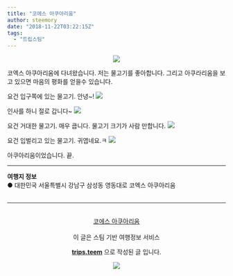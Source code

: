 ```yaml
---
title: "코에스 아쿠아리움"
author: steemory
date: "2018-11-22T03:22:15Z"
tags:
  - "트립스팀"
---
```

<center>

![](https://pubbee.s3.ap-northeast-2.amazonaws.com/origin/20170514_184747-1542856373192.jpg)</center>
코엑스 아쿠아리움에 다녀왔습니다. 저는 물고기를 좋아합니다. 그리고 아쿠라리움을 보고 있으면 마음의 평화를 얻을수 있습니다.

요건 입구쪽에 있는 물고기. 안녕~!
![](https://pubbee.s3.ap-northeast-2.amazonaws.com/origin/20170514_184903-1542856426626.jpg)

인사를 하니 절로 갑니다~ 
![](https://pubbee.s3.ap-northeast-2.amazonaws.com/origin/20170514_184920-1542856455339.jpg)

요건 거대한 물고기. 매우 큽니다. 물고기 크기가 사람 만합니다.
![](https://pubbee.s3.ap-northeast-2.amazonaws.com/origin/20170514_190627-1542856478322.jpg)

요건 입벌리고 있는 물고기. 귀엽네요.ㅋ
![](https://pubbee.s3.ap-northeast-2.amazonaws.com/origin/video2gif_20181122_1-1542856484776.gif)

아쿠아리움이었습니다. 끝.
<hr><b>여행지 정보</b><br/>● 대한민국 서울특별시 강남구 삼성동 영동대로 코엑스 아쿠아리움<br/><br/><hr><br/><center><a href='https://kr.tripsteem.com/post/tt20181122t032214399z'>코에스 아쿠아리움</a></center><br>
<center>
이 글은 스팀 기반 여행정보 서비스

<a href='https://kr.tripsteem.com/'><b>trips.teem</b></a> 으로 작성된 글 입니다.

<a href='https://kr.tripsteem.com/'>![](https://cdn.steemitimages.com/DQmUz3C3gqtbaSHyXqLNiyjGgzT9sdDFxgJgADAj9hhxwpb/banner_fall.jpg)</a>
</center>
